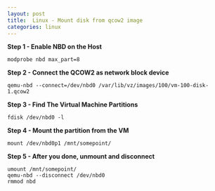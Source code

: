 ```yaml
---
layout: post
title:  Linux - Mount disk from qcow2 image
categories: linux
---
```



**Step 1 - Enable NBD on the Host**

```
modprobe nbd max_part=8
```

**Step 2 - Connect the QCOW2 as network block device**

```
qemu-nbd --connect=/dev/nbd0 /var/lib/vz/images/100/vm-100-disk-1.qcow2
```

**Step 3 - Find The Virtual Machine Partitions**

```
fdisk /dev/nbd0 -l
```

**Step 4 - Mount the partition from the VM**

```
mount /dev/nbd0p1 /mnt/somepoint/
```

**Step 5 - After you done, unmount and disconnect**

```
umount /mnt/somepoint/
qemu-nbd --disconnect /dev/nbd0
rmmod nbd
```
